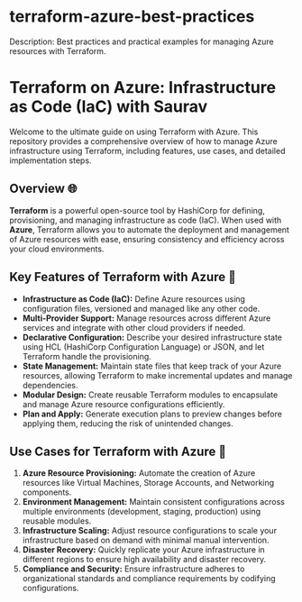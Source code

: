 # terraform-azure-best-practices
Description: Best practices and practical examples for managing Azure resources with Terraform.

# Terraform on Azure: Infrastructure as Code (IaC) with Saurav

Welcome to the ultimate guide on using Terraform with Azure. This repository provides a comprehensive overview of how to manage Azure infrastructure using Terraform, including features, use cases, and detailed implementation steps.

## Overview 🌐

**Terraform** is a powerful open-source tool by HashiCorp for defining, provisioning, and managing infrastructure as code (IaC). When used with **Azure**, Terraform allows you to automate the deployment and management of Azure resources with ease, ensuring consistency and efficiency across your cloud environments.

## Key Features of Terraform with Azure 🚀

- **Infrastructure as Code (IaC):** Define Azure resources using configuration files, versioned and managed like any other code.
- **Multi-Provider Support:** Manage resources across different Azure services and integrate with other cloud providers if needed.
- **Declarative Configuration:** Describe your desired infrastructure state using HCL (HashiCorp Configuration Language) or JSON, and let Terraform handle the provisioning.
- **State Management:** Maintain state files that keep track of your Azure resources, allowing Terraform to make incremental updates and manage dependencies.
- **Modular Design:** Create reusable Terraform modules to encapsulate and manage Azure resource configurations efficiently.
- **Plan and Apply:** Generate execution plans to preview changes before applying them, reducing the risk of unintended changes.

## Use Cases for Terraform with Azure 🌟

1. **Azure Resource Provisioning:** Automate the creation of Azure resources like Virtual Machines, Storage Accounts, and Networking components.
2. **Environment Management:** Maintain consistent configurations across multiple environments (development, staging, production) using reusable modules.
3. **Infrastructure Scaling:** Adjust resource configurations to scale your infrastructure based on demand with minimal manual intervention.
4. **Disaster Recovery:** Quickly replicate your Azure infrastructure in different regions to ensure high availability and disaster recovery.
5. **Compliance and Security:** Ensure infrastructure adheres to organizational standards and compliance requirements by codifying configurations.
